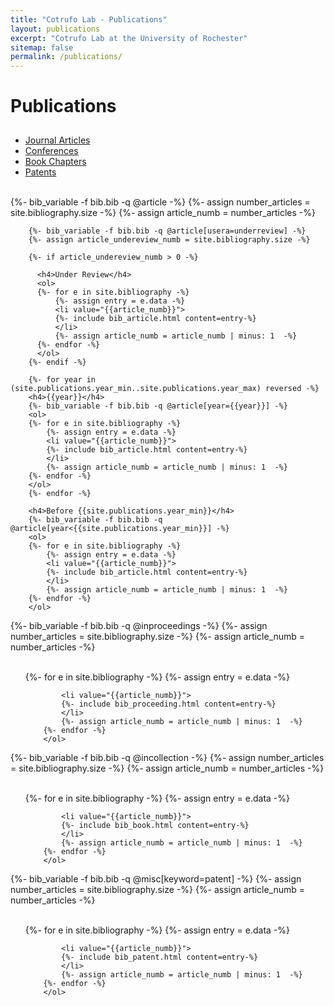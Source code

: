```yaml
---
title: "Cotrufo Lab - Publications"
layout: publications
excerpt: "Cotrufo Lab at the University of Rochester"
sitemap: false
permalink: /publications/
---
```


<h1 style="padding-bottom:10px">Publications</h1>

<ul class="nav nav-tabs nav-justified" role="tablist">
  <li class="nav-item" role="presentation">
    <a class="nav-link active" data-bs-toggle="tab" href="#papers" aria-selected="false" role="tab">Journal Articles</a>
  </li>
  <li class="nav-item" role="presentation">
    <a class="nav-link" data-bs-toggle="tab" href="#proceedings" aria-selected="false" role="tab">Conferences</a>
  </li>
  <li class="nav-item" role="presentation">
    <a class="nav-link" data-bs-toggle="tab" href="#books" aria-selected="false" role="tab">Book Chapters</a>
  </li>
  <li class="nav-item" role="presentation">
    <a class="nav-link" data-bs-toggle="tab" href="#patents" aria-selected="false" role="tab">Patents</a>
  </li>
</ul>
<div id="myTabContent" class="tab-content">

  <!-- JOURNAL PAPERS -->

  <div class="tab-pane fade show active" id="papers" role="tabpanel">
        <br />
        {%- bib_variable -f bib.bib -q @article -%}
        {%- assign number_articles = site.bibliography.size -%}
        {%- assign article_numb = number_articles -%}

        {%- bib_variable -f bib.bib -q @article[usera=underreview] -%}
        {%- assign article_undereview_numb = site.bibliography.size -%}

        {%- if article_undereview_numb > 0 -%}

          <h4>Under Review</h4>
          <ol>
          {%- for e in site.bibliography -%}
              {%- assign entry = e.data -%}
              <li value="{{article_numb}}">
              {%- include bib_article.html content=entry-%}
              </li>
              {%- assign article_numb = article_numb | minus: 1  -%}
          {%- endfor -%}
          </ol>
        {%- endif -%}

        {%- for year in (site.publications.year_min..site.publications.year_max) reversed -%}
        <h4>{{year}}</h4>
        {%- bib_variable -f bib.bib -q @article[year={{year}}] -%}
        <ol>
        {%- for e in site.bibliography -%}
            {%- assign entry = e.data -%}
            <li value="{{article_numb}}">
            {%- include bib_article.html content=entry-%}
            </li>
            {%- assign article_numb = article_numb | minus: 1  -%}
        {%- endfor -%}
        </ol>
        {%- endfor -%}

        <h4>Before {{site.publications.year_min}}</h4>
        {%- bib_variable -f bib.bib -q @article[year<{{site.publications.year_min}}] -%}
        <ol>
        {%- for e in site.bibliography -%}
            {%- assign entry = e.data -%}
            <li value="{{article_numb}}">
            {%- include bib_article.html content=entry-%}
            </li>
            {%- assign article_numb = article_numb | minus: 1  -%}
        {%- endfor -%}
        </ol>
  </div>

  <!-- PROCEEDINGS -->

  <div class="tab-pane fade" id="proceedings" role="tabpanel">
        {%- bib_variable -f bib.bib -q @inproceedings -%}
        {%- assign number_articles = site.bibliography.size -%}
        {%- assign article_numb = number_articles -%}
        <br />
        <br />
        <ol>
        {%- for e in site.bibliography -%}
            {%- assign entry = e.data -%}
            
            <li value="{{article_numb}}">
            {%- include bib_proceeding.html content=entry-%}
            </li>
            {%- assign article_numb = article_numb | minus: 1  -%}
        {%- endfor -%}
        </ol>
  </div>

  <!-- BOOKS -->
  
  <div class="tab-pane fade" id="books" role="tabpanel">
        {%- bib_variable -f bib.bib -q @incollection -%}
        {%- assign number_articles = site.bibliography.size -%}
        {%- assign article_numb = number_articles -%}
        <br />
        <br />      
        <ol>
        {%- for e in site.bibliography -%}
            {%- assign entry = e.data -%}
            
            <li value="{{article_numb}}">
            {%- include bib_book.html content=entry-%}
            </li>
            {%- assign article_numb = article_numb | minus: 1  -%}
        {%- endfor -%}
        </ol>
  </div>


  <div class="tab-pane fade" id="patents" role="tabpanel">
        {%- bib_variable -f bib.bib -q @misc[keyword=patent] -%}
        {%- assign number_articles = site.bibliography.size -%}
        {%- assign article_numb = number_articles -%}
        <br />
        <br />      
        <ol>
        {%- for e in site.bibliography -%}
            {%- assign entry = e.data -%}
            
            <li value="{{article_numb}}">
            {%- include bib_patent.html content=entry-%}
            </li>
            {%- assign article_numb = article_numb | minus: 1  -%}
        {%- endfor -%}
        </ol>
  </div>
</div>

